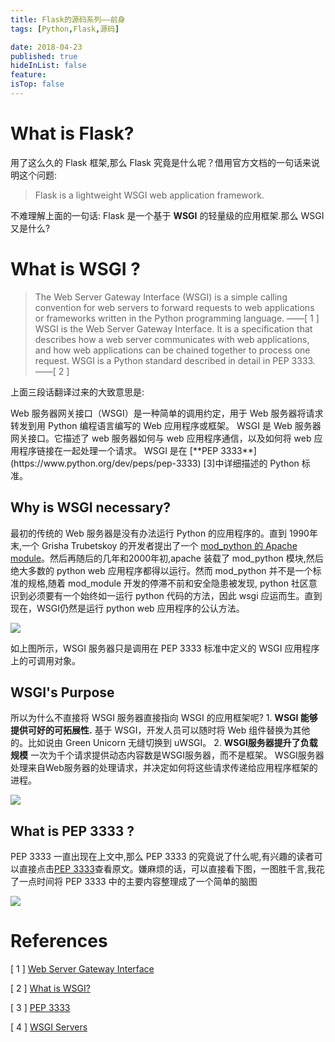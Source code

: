 ```yaml
---
title: Flask的源码系列——前身
tags: [Python,Flask,源码]

date: 2018-04-23
published: true
hideInList: false
feature: 
isTop: false
---
```









# What is Flask?

用了这么久的 Flask 框架,那么 Flask 究竟是什么呢？借用官方文档的一句话来说明这个问题:

>Flask is a lightweight WSGI web application framework.

不难理解上面的一句话: Flask 是一个基于 **WSGI** 的轻量级的应用框架.那么 WSGI 又是什么?

# What is WSGI ?

>The Web Server Gateway Interface (WSGI) is a simple calling convention for web servers to forward requests to web applications or frameworks written in the Python programming language. ——[ 1 ]
WSGI is the Web Server Gateway Interface. It is a specification that describes how a web server communicates with web applications, and how web applications can be chained together to process one request.
WSGI is a Python standard described in detail in PEP 3333. ——[ 2 ] 

<p>
上面三段话翻译过来的大致意思是:<p> Web 服务器网关接口（WSGI）是一种简单的调用约定，用于 Web 服务器将请求转发到用 Python 编程语言编写的 Web 应用程序或框架。
WSGI 是 Web 服务器网关接口。它描述了 web 服务器如何与 web 应用程序通信，以及如何将 web 应用程序链接在一起处理一个请求。
WSGI 是在 [**PEP 3333**](https://www.python.org/dev/peps/pep-3333) [3]中详细描述的 Python 标准。

## Why is WSGI necessary? 

最初的传统的 Web 服务器是没有办法运行 Python 的应用程序的。直到 1990年末,一个  Grisha Trubetskoy 的开发者提出了一个 [mod_python 的 Apache module](https://grisha.org/blog/2013/10/25/mod-python-the-long-story/)。然后再随后的几年和2000年初,apache 装载了 mod_python 模块,然后绝大多数的 python web 应用程序都得以运行。然而 mod_python 并不是一个标准的规格,随着 mod_module 开发的停滞不前和安全隐患被发现, python 社区意识到必须要有一个始终如一运行 python 代码的方法，因此 wsgi 应运而生。直到现在，WSGI仍然是运行 python web 应用程序的公认方法。

![](http://ww1.sinaimg.cn/large/006wYWbGly1fqmp1h5mwbj30mg09e74l.jpg)

如上图所示，WSGI 服务器只是调用在 PEP 3333 标准中定义的 WSGI 应用程序上的可调用对象。

## WSGI's Purpose

所以为什么不直接将 WSGI 服务器直接指向 WSGI 的应用框架呢?
    1. **WSGI 能够提供可好的可拓展性.**  基于 WSGI，开发人员可以随时将 Web 组件替换为其他的。比如说由 Green Unicorn 无缝切换到 uWSGI。 
    2. **WSGI服务器提升了负载规模** 一次为千个请求提供动态内容数是WSGI服务器，而不是框架。 WSGI服务器处理来自Web服务器的处理请求，并决定如何将这些请求传递给应用程序框架的进程。

![](http://ww1.sinaimg.cn/large/006wYWbGly1fqmsl2kaf4j30xr0b23yw.jpg)


## What is  PEP 3333  ?

PEP 3333 一直出现在上文中,那么 PEP 3333 的究竟说了什么呢,有兴趣的读者可以直接点击[PEP 3333](https://www.python.org/dev/peps/pep-3333)查看原文。嫌麻烦的话，可以直接看下图，一图胜千言,我花了一点时间将 PEP 3333 中的主要内容整理成了一个简单的脑图

![](http://ww1.sinaimg.cn/large/006wYWbGly1fqmnnn8ekjj324r1f9445.jpg)

# References

[ 1 ] [Web Server Gateway Interface](https://en.wikipedia.org/wiki/Web_Server_Gateway_Interface)

[ 2 ] [What is WSGI?](http://wsgi.readthedocs.io/en/latest/what.html)

[ 3 ] [PEP 3333](https://www.python.org/dev/peps/pep-3333)

[ 4 ] [WSGI Servers](https://www.fullstackpython.com/wsgi-servers.html)
